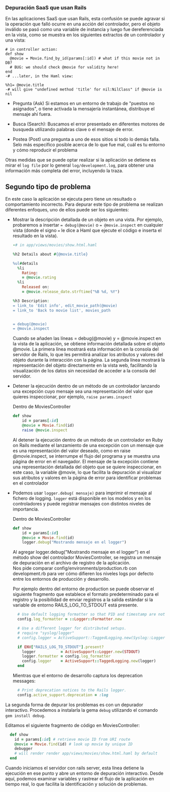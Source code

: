 ### Depuración SaaS que usan Rails

En las aplicaciones SaaS que usan Rails, esta confusión se puede agravar si la operación que falló ocurre en una acción del controlador, pero el objeto inválido se pasó como una
variable de instancia y luego fue dereferenciada en la vista, como se muestra en los siguientes extractos de un controlador y una vista:

```
# in controller action:
def show
  @movie = Movie.find_by_id(params[:id]) # what if this movie not in DB?
  # BUG: we should check @movie for validity here!
end
-# ...later, in the Haml view:

%h1= @movie.title
-# will give "undefined method 'title' for nil:NilClass" if @movie is nil
```
- Pregunta (Ask) Si estamos en un entorno de trabajo de "puestos no asignados", o tiene activada la mensajería instantánea, distribuye el mensaje ahí fuera.

- Busca (Search): Buscamos el error presentado en diferentes motores de busqueda utilizando palabras clave o el mensaje de error.

- Postea (Post) una pregunta a uno de esos sitios si todo lo demás falla. Selo más específico posible acerca de lo que fue mal, cuál es tu entorno y cómo reproducir el problema
 
 Otras medidas que se puede optar realizar si la aplicación se detiene es mirar el `log file` por lo general `log/development.log`, para obtener una información más completa del error, incluyendo la traza.  

## Segundo tipo de problema 
En este caso la aplicación se ejecuta pero tiene un resultado o comportamiento incorrecto. Para depurar este tipo de problema se realizan diferentes enfoques, uno de ellos puede ser los siguientes:


- Mostrar la descripción detallada de un objeto en una vista. Por ejemplo, probaremos a insertar `= debug(@movie)` o `= @movie.inspect` en cualquier vista (donde el signo
`=` le dice a Haml que ejecute el código e inserta el resultado en la vista).


  ``` ruby
  -# in app/views/movies/show.html.haml

  %h2 Details about #{@movie.title}

  %ul#details
    %li
      Rating:
      = @movie.rating
    %li
      Released on:
      = @movie.release_date.strftime("%B %d, %Y")

  %h3 Description:
  = link_to 'Edit info', edit_movie_path(@movie)
  = link_to 'Back to movie list', movies_path


  = debug(@movie)
  = @movie.inspect
  ```
  Cuando se añaden las líneas = debug(@movie) y = @movie.inspect en la vista de la aplicación, se obtiene información detallada sobre el objeto @movie. La primera línea mostrará esta información en la consola del servidor de Rails, lo que les permitirá analizar los atributos y valores del objeto durante la interacción con la página. La segunda línea mostrará la representación del objeto directamente en la vista web, facilitando la visualización de los datos sin necesidad de acceder a la consola del servidor. 


- Detener la ejecución dentro de un método de un controlador lanzando una excepción cuyo mensaje sea una representación del valor que quieres inspeccionar, por ejemplo, `raise params.inspect`

  
  Dentro de MoviesController
  ``` ruby
  def show
      id = params[:id] 
      @movie = Movie.find(id) 
      raise @movie.inspect

  ```

  Al detener la ejecución dentro de un método de un controlador en Ruby on Rails mediante el lanzamiento de una excepción con un mensaje que es una representación del valor deseado, como en raise @movie.inspect, se interrumpe el flujo del programa y se muestra una página de error en el navegador. El mensaje de la excepción contiene una representación detallada del objeto que se quiere inspeccionar, en este caso, la variable @movie, lo que facilita la depuración al visualizar sus atributos y valores en la página de error para identificar problemas en el controlador


- Podemos usar `logger.debug( mensaje)` para imprimir el mensaje al fichero de logging. `logger` está disponible en los modelos y en los controladores y puede registrar mensajes con distintos niveles de importancia. 

  Dentro de MoviesController
  ```ruby
  def show
      id = params[:id] 
      @movie = Movie.find(id)
      logger.debug("Mostrando mensaje en el logger")
  ```
  Al agregar logger.debug("Mostrando mensaje en el logger") en el método show del controlador MoviesController, se registra un mensaje de depuración en el archivo de registro de la aplicación.  
  Nos pide comparar config/environments/production.rb con development.rb para ver cómo difieren los niveles logs por defecto entre los entornos de producción y desarrollo.

  Por ejemplo dentro del entorno de production se puede observar el siguiente fragmento que establece el formato predeterminado para el registro y la posibilidad de enviar registros a la salida estándar si la variable de entorno RAILS_LOG_TO_STDOUT está presente.
  ```ruby
    # Use default logging formatter so that PID and timestamp are not suppressed.
    config.log_formatter = ::Logger::Formatter.new

    # Use a different logger for distributed setups.
    # require "syslog/logger"
    # config.logger = ActiveSupport::TaggedLogging.new(Syslog::Logger.new "app-name")

    if ENV["RAILS_LOG_TO_STDOUT"].present?
      logger           = ActiveSupport::Logger.new(STDOUT)
      logger.formatter = config.log_formatter
      config.logger    = ActiveSupport::TaggedLogging.new(logger)
    end
  ```

  Mientras que el entorno de desarrollo captura los deprecation messages:
  ```ruby
    # Print deprecation notices to the Rails logger.
    config.active_support.deprecation = :log
  ```

La segunda forma de depurar los problemas es con un depurador interactivo. Procedemos a instalarla la gema `debug` utilizando el comando `gem install debug`.

Editamos el siguiente fragmento de código en MoviesController:
```ruby
  def show    
    id = params[:id] # retrieve movie ID from URI route
    @movie = Movie.find(id) # look up movie by unique ID
    debugger
    # will render render app/views/movies/show.html.haml by default
  end
```
Cuando iniciamos el servidor con rails server, esta línea detiene la ejecución en ese punto y abre un entorno de depuración interactivo. Desde aquí, podemos examinar variables y rastrear el flujo de la aplicación en tiempo real, lo que facilita la identificación y solución de problemas. 
 
 
 